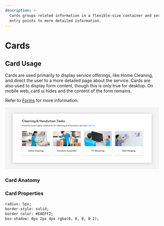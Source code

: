 ```yaml
---
description: >-
  Cards groups related information in a flexible-size container and serve as
  entry points to more detailed information.
---
```


# Cards

## **Card Usage**

Cards are used primarily to display service offerings, like Home Cleaning, and direct the user to a more detailed page about the service. Cards are also used to display form content, though this is only true for desktop. On mobile web, card ui hides and the content of the form remains.

Refer to [Forms](https://app.gitbook.com/@handyguide/s/docs/web/forms) for more information. 

![](../.gitbook/assets/card-preview.png)

### Card Anatomy

### Card Properties 

```text
radius: 5px;
border-style: solid;
border color: #E8EFF2;
box-shadow: 0px 2px 4px rgba(0, 0, 0, 0.2);
```



